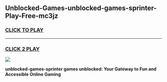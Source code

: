 
## Unblocked-Games-unblocked-games-sprinter-Play-Free-mc3jz
<h3>
<a href="https://premium76.site?title=unblocked-games-sprinter&ref=24M">CLICK TO PLAY</a></h3>
<hr>

<h3>
<a href="https://premium76.site?title=unblocked-games-sprinter&ref=24M">CLICK 2 PLAY</a>
  
</h3>

<a href="https://premium76.site?title=unblocked-games-sprinter&ref=24M"><img src="https://clearcache.store/games.png"></a>


**unblocked-games-sprinter games unblocked: Your Gateway to Fun and Accessible Online Gaming**
